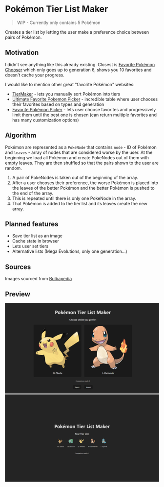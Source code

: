 # Pokémon Tier List Maker

> WIP - Currently only contains 5 Pokémon

Creates a tier list by letting the user make a preference choice between pairs of Pokémon.

## Motivation

I didn't see anything like this already existing.
Closest is [Favorite Pokémon Chooser](https://quetzle.github.io/FavoritePokemon/) which only goes up to generation 6,
shows you 10 favorites and doesn't cache your progress.

I would like to mention other great "favorite Pokémon" websites:

- [TierMaker](https://tiermaker.com/create/every-pokmon-ever-fall-2020-all-dlc-601526) - lets you manually sort Pokémon
  into tiers
- [Ultimate Favorite Pokemon Picker](https://cajunavenger.github.io) - incredible table where user chooses their
  favorites based on types and generation
- [Favorite Pokémon Picker](https://www.dragonflycave.com/favorite.html) - lets user choose favorites and progressively
  limit them until the best one is chosen (can return multiple favorites and has many customization options)

## Algorithm

Pokémon are represented as a `PokeNode` that contains `node` - ID of Pokémon and `leaves` - array of nodes that are
considered worse by the user. At the beginning we load all Pokémon and create PokeNodes out of them with empty leaves.
They are then shuffled so that the pairs shown to the user are random.

1. A pair of PokeNodes is taken out of the beginning of the array.
2. After a user chooses their preference, the worse Pokémon is placed into the leaves of the better Pokémon and the
   better Pokémon is pushed to the end of the array.
3. This is repeated until there is only one PokeNode in the array.
4. That Pokémon is added to the tier list and its leaves create the new array.

## Planned features

- Save tier list as an image
- Cache state in browser
- Lets user set tiers
- Alternative lists (Mega Evolutions, only one generation...)

## Sources

Images sourced from [Bulbapedia](https://bulbapedia.bulbagarden.net/wiki/Main_Page)

## Preview
![preview1](/public/preview1.png)
![preview2](/public/preview2.png)